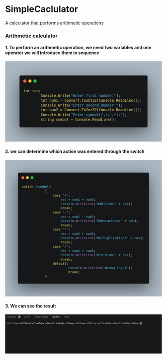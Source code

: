 # SimpleCaclulator
A calculator that performs arithmetic operations


### Arithmetic calculator



#### 1. To perform an arithmetic operation, we need two variables and one operator we will introduce them in sequence

![](/images/carbon.png)

#### 2. we can determine which action was entered through the switch
![](/images/carbon%20(1).png)

#### 3. We can see the result
![](/images/Анимация.gif)
